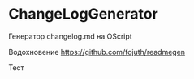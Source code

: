 # ChangeLogGenerator

Генератор changelog.md на OScript

Водохновение https://github.com/fojuth/readmegen

Тест